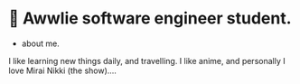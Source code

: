 # 🌸 Awwlie software engineer student.

- about me.

I like learning new things daily, and travelling. I like anime, and personally I love Mirai Nikki (the show).... 

<p ref = https://m.media-amazon.com/images/I/61qNVppjTiL._AC_UF894,1000_QL80_.jpg> </p>

